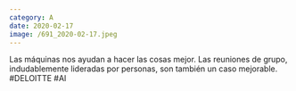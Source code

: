 ```yaml
--- 
category: A 
date: 2020-02-17 
image: /691_2020-02-17.jpeg 
--- 
```


Las máquinas nos ayudan a hacer las cosas mejor. Las reuniones de grupo, indudablemente lideradas por personas, son también un caso mejorable. #DELOITTE #AI